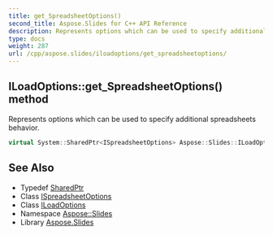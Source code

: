 ```yaml
---
title: get_SpreadsheetOptions()
second_title: Aspose.Slides for C++ API Reference
description: Represents options which can be used to specify additional spreadsheets behavior.
type: docs
weight: 287
url: /cpp/aspose.slides/iloadoptions/get_spreadsheetoptions/
---
```

## ILoadOptions::get_SpreadsheetOptions() method


Represents options which can be used to specify additional spreadsheets behavior.

```cpp
virtual System::SharedPtr<ISpreadsheetOptions> Aspose::Slides::ILoadOptions::get_SpreadsheetOptions()=0
```

## See Also

* Typedef [SharedPtr](../../system/sharedptr/)
* Class [ISpreadsheetOptions](../ispreadsheetoptions/)
* Class [ILoadOptions](./)
* Namespace [Aspose::Slides](../)
* Library [Aspose.Slides](../../)